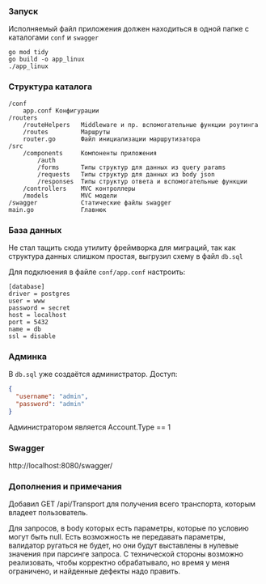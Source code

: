 ### Запуск

Исполняемый файл приложения должен находиться в одной папке с каталогами ``conf`` и ``swagger``

```
go mod tidy
go build -o app_linux
./app_linux
```


### Структура каталога

    /conf
        app.conf Конфигурации
    /routers
        /routeHelpers   Middleware и пр. вспомогательные функции роутинга
        /routes         Маршруты
        router.go       Файл инициализации маршрутизатора
    /src
        /components     Компоненты приложения
            /auth
            /forms      Типы структур для данных из query params
            /requests   Типы структур для данных из body json
            /responses  Типы структур ответа и вспомогательные функции
        /controllers    MVC контроллеры
        /models         MVC модели
    /swagger            Статические файлы swagger
    main.go             Главнюк
        

### База данных

Не стал тащить сюда утилиту фреймворка для миграций, так как структура данных слишком простая, выгрузил схему в файл ``db.sql``

Для подклюения в файле ``conf/app.conf`` настроить:
```
[database]
driver = postgres
user = www
password = secret
host = localhost
port = 5432
name = db
ssl = disable
```


### Админка

В ``db.sql`` уже создаётся администратор.
Доступ:
```json
{
  "username": "admin",
  "password": "admin"
}
```

Администратором является Account.Type == 1


### Swagger

http://localhost:8080/swagger/


### Дополнения и примечания

Добавил GET /api/Transport для получения всего транспорта, которым владеет пользователь.

Для запросов, в body которых есть параметры, которые по условию могут быть null. Есть возможность не передавать параметры,
валидатор ругаться не будет, но они будут выставлены в нулевые значения при парсинге запроса. С технической стороны возможно 
реализовать, чтобы корректно обрабатывало, но время у меня ограничено, и найденные дефекты надо править.